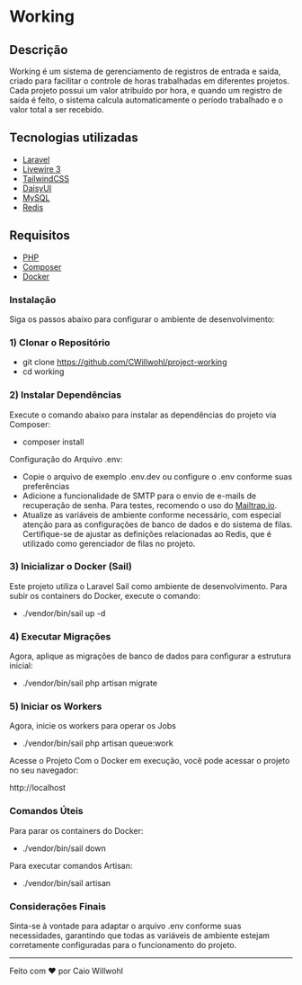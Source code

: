 # Working
## Descrição
Working é um sistema de gerenciamento de registros de entrada e saída, criado para facilitar o controle de horas trabalhadas em diferentes projetos. Cada projeto possui um valor atribuído por hora, e quando um registro de saída é feito, o sistema calcula automaticamente o período trabalhado e o valor total a ser recebido.

## Tecnologias utilizadas
- [Laravel](https://laravel.com/)
- [Livewire 3](https://livewire.laravel.com/)
- [TailwindCSS](https://tailwindcss.com/)
- [DaisyUI](https://daisyui.com/)
- [MySQL](https://www.mysql.com/)
- [Redis](https://redis.io/)

## Requisitos
- [PHP](https://www.php.net/)
- [Composer](https://getcomposer.org/)
- [Docker](https://docs.docker.com/get-docker/)

### Instalação
Siga os passos abaixo para configurar o ambiente de desenvolvimento:

### 1) Clonar o Repositório
- git clone https://github.com/CWillwohl/project-working
- cd working

### 2) Instalar Dependências
Execute o comando abaixo para instalar as dependências do projeto via Composer:

- composer install

Configuração do Arquivo .env:
- Copie o arquivo de exemplo .env.dev ou configure o .env conforme suas preferências
- Adicione a funcionalidade de SMTP para o envio de e-mails de recuperação de senha. Para testes, recomendo o uso do [Mailtrap.io](https://mailtrap.io/).
- Atualize as variáveis de ambiente conforme necessário, com especial atenção para as configurações de banco de dados e do sistema de filas. Certifique-se de ajustar as definições relacionadas ao Redis, que é utilizado como gerenciador de filas no projeto.

### 3) Inicializar o Docker (Sail)
Este projeto utiliza o Laravel Sail como ambiente de desenvolvimento. Para subir os containers do Docker, execute o comando:

- ./vendor/bin/sail up -d

### 4) Executar Migrações
Agora, aplique as migrações de banco de dados para configurar a estrutura inicial:

- ./vendor/bin/sail php artisan migrate

### 5) Iniciar os Workers
Agora, inicie os workers para operar os Jobs

- ./vendor/bin/sail php artisan queue:work

Acesse o Projeto
Com o Docker em execução, você pode acessar o projeto no seu navegador:

http://localhost

### Comandos Úteis
Para parar os containers do Docker:
- ./vendor/bin/sail down

Para executar comandos Artisan:
- ./vendor/bin/sail artisan <comando>

### Considerações Finais
Sinta-se à vontade para adaptar o arquivo .env conforme suas necessidades, garantindo que todas as variáveis de ambiente estejam corretamente configuradas para o funcionamento do projeto.

---

Feito com ❤️ por Caio Willwohl
